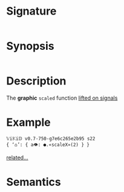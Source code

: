 # Signature
```vikid-signature
```

# Synopsis
```vikid-synopsis
```

# Description
The __graphic__ `scaled` function [lifted on signals](/refman/concepts/pure_functions)

# Example
```vikid-script
𝕍i𝕂i𝔻 v0.7-750-g7e6c265e2b95 s22
{ ‘⌂’: { a👁: ●.«scaleX»(2) } }
```


[related...](https://en.wikipedia.org/wiki/Scaling_(geometry))

# Semantics